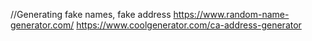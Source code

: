 //Generating fake names, fake address
https://www.random-name-generator.com/
https://www.coolgenerator.com/ca-address-generator
